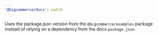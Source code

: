 ```yaml
---
'@bigcommerce/docs': patch
---
```


Uses the package.json version from the `@bigcommerce/examples` package instead of relying on a dependency from the docs `package.json`.
